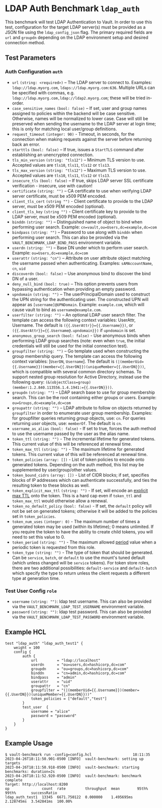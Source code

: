 # LDAP Auth Benchmark `ldap_auth`
This benchmark will test LDAP Authentication to Vault. In order to use this test, configuration for the target LDAP server(s) must be provided as a JSON file using the `ldap_config_json` flag. The primary required fields are `url` and `groupdn` depending on the LDAP environment setup and desired connection method.

## Test Parameters
### Auth Configuration `auth`
- `url` `(string: <required>)` – The LDAP server to connect to. Examples:
  `ldap://ldap.myorg.com`, `ldaps://ldap.myorg.com:636`. Multiple URLs can be
  specified with commas, e.g. `ldap://ldap.myorg.com,ldap://ldap2.myorg.com`;
  these will be tried in-order.
- `case_sensitive_names` `(bool: false)` – If set, user and group names
  assigned to policies within the backend will be case sensitive. Otherwise,
  names will be normalized to lower case. Case will still be preserved when
  sending the username to the LDAP server at login time; this is only for
  matching local user/group definitions.
- `request_timeout` `(integer: 90)` - Timeout, in seconds, for
  the connection when making requests against the server before returning back
  an error.
- `starttls` `(bool: false)` – If true, issues a `StartTLS` command after
  establishing an unencrypted connection.
- `tls_min_version` `(string: "tls12")` – Minimum TLS version to use. Accepted
  values are `tls10`, `tls11`, `tls12` or `tls13`.
- `tls_max_version` `(string: "tls12")` – Maximum TLS version to use. Accepted
  values are `tls10`, `tls11`, `tls12` or `tls13`.
- `insecure_tls` `(bool: false)` – If true, skips LDAP server SSL certificate
  verification - insecure, use with caution!
- `certificate` `(string: "")` – CA certificate to use when verifying LDAP server
  certificate, must be x509 PEM encoded.
- `client_tls_cert` `(string "")` - Client certificate to provide to the LDAP
  server, must be x509 PEM encoded (optional).
- `client_tls_key` `(string "")` - Client certificate key to provide to the LDAP
  server, must be x509 PEM encoded (optional).
- `binddn` `(string: "")` – Distinguished name of object to bind when performing
  user search. Example: `cn=vault,ou=Users,dc=example,dc=com`
- `bindpass` `(string: "")` – Password to use along with `binddn` when performing
  user search. This can also be provided via the `VAULT_BENCHMARK_LDAP_BIND_PASS` environment variable.
- `userdn` `(string: "")` – Base DN under which to perform user search. Example:
  `ou=Users,dc=example,dc=com`
- `userattr` `(string: "cn")` – Attribute on user attribute object matching the
  username passed when authenticating. Examples: `sAMAccountName`, `cn`, `uid`
- `discoverdn` `(bool: false)` – Use anonymous bind to discover the bind DN of a
  user.
- `deny_null_bind` `(bool: true)` – This option prevents users from bypassing
  authentication when providing an empty password.
- `upndomain` `(string: "")` – The userPrincipalDomain used to construct the UPN
  string for the authenticating user. The constructed UPN will appear as
  `[username]@UPNDomain`. Example: `example.com`, which will cause vault to bind
  as `username@example.com`.
- `userfilter` `(string: "")` – An optional LDAP user search filter.
  The template can access the following context variables: UserAttr, Username.
  The default is `({{.UserAttr}}={{.Username}})`, or `({{.UserAttr}}={{.Username@.upndomain}})`
  if `upndomain` is set.
- `anonymous_group_search` `(bool: false)` - Use anonymous binds when performing
  LDAP group searches (note: even when `true`, the initial credentials will still
  be used for the initial connection test).
- `groupfilter` `(string: "")` – Go template used when constructing the group
  membership query. The template can access the following context variables:
  \[`UserDN`, `Username`\]. The default is
  `(|(memberUid={{.Username}})(member={{.UserDN}})(uniqueMember={{.UserDN}}))`,
  which is compatible with several common directory schemas. To support
  nested group resolution for Active Directory, instead use the following
  query: `(&(objectClass=group)(member:1.2.840.113556.1.4.1941:={{.UserDN}}))`.
- `groupdn` `(string: "")` – LDAP search base to use for group membership
  search. This can be the root containing either groups or users. Example:
  `ou=Groups,dc=example,dc=com`
- `groupattr` `(string: "")` – LDAP attribute to follow on objects returned by
  `groupfilter` in order to enumerate user group membership. Examples: for
  groupfilter queries returning _group_ objects, use: `cn`. For queries
  returning _user_ objects, use: `memberOf`. The default is `cn`.
- `username_as_alias` `(bool: false)` - If set to true, forces the auth method
  to use the username passed by the user as the alias name.
- `token_ttl` `(string: "")` - The incremental lifetime for
  generated tokens. This current value of this will be referenced at renewal
  time.
- `token_max_ttl` `(string: "")` - The maximum lifetime for
  generated tokens. This current value of this will be referenced at renewal
  time.
- `token_policies` `(array: [])` - List of
  token policies to encode onto generated tokens. Depending on the auth method, this
  list may be supplemented by user/group/other values.
- `token_bound_cidrs` `(array: [])` - List of
  CIDR blocks; if set, specifies blocks of IP addresses which can authenticate
  successfully, and ties the resulting token to these blocks as well.
- `token_explicit_max_ttl` `(string: "")` - If set, will encode
  an [explicit max
  TTL](https://developer.hashicorp.com/vault/docs/concepts/tokens#token-time-to-live-periodic-tokens-and-explicit-max-ttls)
  onto the token. This is a hard cap even if `token_ttl` and `token_max_ttl`
  would otherwise allow a renewal.
- `token_no_default_policy` `(bool: false)` - If set, the `default` policy will
  not be set on generated tokens; otherwise it will be added to the policies set
  in `token_policies`.
- `token_num_uses` `(integer: 0)` - The maximum number of times a generated
  token may be used (within its lifetime); 0 means unlimited.
  If you require the token to have the ability to create child tokens,
  you will need to set this value to 0.
- `token_period` `(string: "")` - The maximum allowed [period](https://developer.hashicorp.com/vault/docs/concepts/tokens#token-time-to-live-periodic-tokens-and-explicit-max-ttls) value when a periodic token is requested from this role.
- `token_type` `(string: "")` - The type of token that should be generated. Can
  be `service`, `batch`, or `default` to use the mount's tuned default (which
  unless changed will be `service` tokens). For token store roles, there are two
  additional possibilities: `default-service` and `default-batch` which specify
  the type to return unless the client requests a different type at generation
  time.

### Test User Config `role`
- `username` `(string: "")`: ldap test username. This can also be provided via the
`VAULT_BENCHMARK_LDAP_TEST_USERNAME` environment variable.
- `password` `(string: "")`: ldap test password. This can also be provided via the
`VAULT_BENCHMARK_LDAP_TEST_PASSWORD` environment variable.

## Example HCL
```
test "ldap_auth" "ldap_auth_test1" {
    weight = 100
    config {
        auth {
            url         = "ldap://localhost"
            userdn      = "ou=users,dc=hashicorp,dc=com"
            groupdn     = "ou=groups,dc=hashicorp,dc=com"
            binddn      = "cn=admin,dc=hashicorp,dc=com"
            bindpass    = "admin"
            userattr    = "uid"
            groupattr   = "cn"
            groupfilter = "(|(memberUid={{.Username}})(member={{.UserDN}})(uniqueMember={{.UserDN}}))"
            token_policies = ["default","test"]
        }
        test_user  {
            username = "alice"
            password = "password"
        }
    }
}
```

## Example Usage
```
$ vault-benchmark run -config=config.hcl                   18:11:35
2023-04-26T18:11:50.901-0500 [INFO]  vault-benchmark: setting up targets
2023-04-26T18:11:50.918-0500 [INFO]  vault-benchmark: starting benchmarks: duration=2s
2023-04-26T18:11:52.920-0500 [INFO]  vault-benchmark: benchmark complete
Target: http://localhost:8200
op               count  rate         throughput  mean        95th%       99th%       successRatio
ldap_auth_test1  13345  6671.750122  0.000000    1.495695ms  2.128745ms  3.542841ms  100.00%
```